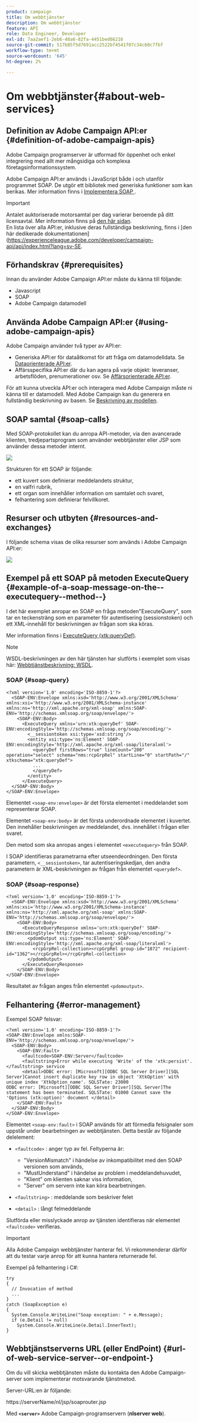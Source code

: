 ```yaml
---
product: campaign
title: Om webbtjänster
description: Om webbtjänster
feature: API
role: Data Engineer, Developer
exl-id: 7aa2aef1-2eb6-48a6-82fa-4451bed66216
source-git-commit: 517b85f5d7691acc2522bf4541f07c34c60c7fbf
workflow-type: tm+mt
source-wordcount: '645'
ht-degree: 2%

---
```


# Om webbtjänster{#about-web-services}

## Definition av Adobe Campaign API:er {#definition-of-adobe-campaign-apis}

Adobe Campaign programserver är utformad för öppenhet och enkel integrering med allt mer mångsidiga och komplexa företagsinformationssystem.

Adobe Campaign API:er används i JavaScript både i och utanför programmet SOAP. De utgör ett bibliotek med generiska funktioner som kan berikas. Mer information finns i [Implementera SOAP &#x200B;](../../configuration/using/implementing-soap-methods.md).

>[!IMPORTANT]
>
>Antalet auktoriserade motorsamtal per dag varierar beroende på ditt licensavtal. Mer information finns på [den här sidan](https://helpx.adobe.com/se/legal/product-descriptions/adobe-campaign-classic---product-description.html).\
>En lista över alla API:er, inklusive deras fullständiga beskrivning, finns i [den här dedikerade dokumentationen] (https://experienceleague.adobe.com/developer/campaign-api/api/index.html?lang=sv-SE.

## Förhandskrav {#prerequisites}

Innan du använder Adobe Campaign API:er måste du känna till följande:

* Javascript
* SOAP
* Adobe Campaign datamodell

## Använda Adobe Campaign API:er {#using-adobe-campaign-apis}

Adobe Campaign använder två typer av API:er:

* Generiska API:er för dataåtkomst för att fråga om datamodelldata. Se [Dataorienterade API:er](../../configuration/using/data-oriented-apis.md).
* Affärsspecifika API:er där du kan agera på varje objekt: leveranser, arbetsflöden, prenumerationer osv. Se [Affärsorienterade API:er](../../configuration/using/business-oriented-apis.md).

För att kunna utveckla API:er och interagera med Adobe Campaign måste ni känna till er datamodell. Med Adobe Campaign kan du generera en fullständig beskrivning av basen. Se [Beskrivning av modellen](../../configuration/using/data-oriented-apis.md#description-of-the-model).

## SOAP samtal {#soap-calls}

Med SOAP-protokollet kan du anropa API-metoder, via den avancerade klienten, tredjepartsprogram som använder webbtjänster eller JSP som använder dessa metoder internt.

![](assets/s_ncs_configuration_architecture.png)

Strukturen för ett SOAP är följande:

* ett kuvert som definierar meddelandets struktur,
* en valfri rubrik,
* ett organ som innehåller information om samtalet och svaret,
* felhantering som definierar felvillkoret.

## Resurser och utbyten {#resources-and-exchanges}

I följande schema visas de olika resurser som används i Adobe Campaign API:er:

![](assets/s_ncs_integration_webservices_schema_pres.png)

## Exempel på ett SOAP på metoden ExecuteQuery {#example-of-a-soap-message-on-the--executequery--method--}

I det här exemplet anropar en SOAP en fråga metoden&quot;ExecuteQuery&quot;, som tar en teckensträng som en parameter för autentisering (sessionstoken) och ett XML-innehåll för beskrivningen av frågan som ska köras.

Mer information finns i [ExecuteQuery (xtk:queryDef)](../../configuration/using/data-oriented-apis.md#executequery--xtk-querydef-).

>[!NOTE]
>
>WSDL-beskrivningen av den här tjänsten har slutförts i exemplet som visas här: [Webbtjänstbeskrivning: WSDL](../../configuration/using/web-service-calls.md#web-service-description--wsdl).

### SOAP {#soap-query}

```
<?xml version='1.0' encoding='ISO-8859-1'?>
  <SOAP-ENV:Envelope xmlns:xsd='http://www.w3.org/2001/XMLSchema' xmlns:xsi='http://www.w3.org/2001/XMLSchema-instance' xmlns:ns='http://xml.apache.org/xml-soap' xmlns:SOAP-ENV='http://schemas.xmlsoap.org/soap/envelope/'>
    <SOAP-ENV:Body>
      <ExecuteQuery xmlns='urn:xtk:queryDef' SOAP-ENV:encodingStyle='http://schemas.xmlsoap.org/soap/encoding/'>
        <__sessiontoken xsi:type='xsd:string'/>
        <entity xsi:type='ns:Element' SOAP-ENV:encodingStyle='http://xml.apache.org/xml-soap/literalxml'>
          <queryDef firstRows="true" lineCount="200" operation="select" schema="nms:rcpGrpRel" startLine="0" startPath="/" xtkschema="xtk:queryDef">
          ...
          </queryDef>
        </entity>
      </ExecuteQuery>
  </SOAP-ENV:Body>
</SOAP-ENV:Envelope>
```

Elementet `<soap-env:envelope>` är det första elementet i meddelandet som representerar SOAP.

Elementet `<soap-env:body>` är det första underordnade elementet i kuvertet. Den innehåller beskrivningen av meddelandet, dvs. innehållet i frågan eller svaret.

Den metod som ska anropas anges i elementet `<executequery>` från SOAP.

I SOAP identifieras parametrarna efter utseendeordningen. Den första parametern, `<__sessiontoken>`, tar autentiseringskedjan, den andra parametern är XML-beskrivningen av frågan från elementet `<querydef>`.

### SOAP {#soap-response}

```
<?xml version='1.0' encoding='ISO-8859-1'?>
  <SOAP-ENV:Envelope xmlns:xsd='http://www.w3.org/2001/XMLSchema' xmlns:xsi='http://www.w3.org/2001/XMLSchema-instance' xmlns:ns='http://xml.apache.org/xml-soap' xmlns:SOAP-ENV='http://schemas.xmlsoap.org/soap/envelope/'>
    <SOAP-ENV:Body>
      <ExecuteQueryResponse xmlns='urn:xtk:queryDef' SOAP-ENV:encodingStyle='http://schemas.xmlsoap.org/soap/encoding/'>
        <pdomOutput xsi:type='ns:Element' SOAP-ENV:encodingStyle='http://xml.apache.org/xml-soap/literalxml'>
          <rcpGrpRel-collection><rcpGrpRel group-id="1872" recipient-id="1362"></rcpGrpRel></rcpGrpRel-collection>
        </pdomOutput>
      </ExecuteQueryResponse>
    </SOAP-ENV:Body>
</SOAP-ENV:Envelope>
```

Resultatet av frågan anges från elementet `<pdomoutput>`.

## Felhantering {#error-management}

Exempel SOAP felsvar:

```
<?xml version='1.0' encoding='ISO-8859-1'?>
<SOAP-ENV:Envelope xmlns:SOAP-ENV='http://schemas.xmlsoap.org/soap/envelope/'>
  <SOAP-ENV:Body>
    <SOAP-ENV:Fault>
      <faultcode>SOAP-ENV:Server</faultcode>
      <faultstring>Error while executing 'Write' of the 'xtk:persist'.</faultstring> service
      <detail>ODBC error: [Microsoft][ODBC SQL Server Driver][SQL Server]Cannot insert duplicate key row in object 'XtkOption' with unique index 'XtkOption_name'. SQLSTate: 23000
ODBC error: [Microsoft][ODBC SQL Server Driver][SQL Server]The statement has been terminated. SQLSTate: 01000 Cannot save the 'Options (xtk:option)' document </detail>
    </SOAP-ENV:Fault>
  </SOAP-ENV:Body>
</SOAP-ENV:Envelope>
```

Elementet `<soap-env:fault>` i SOAP används för att förmedla felsignaler som uppstår under bearbetningen av webbtjänsten. Detta består av följande delelement:

* `<faultcode>` : anger typ av fel. Feltyperna är:

   * &quot;VersionMismatch&quot; i händelse av inkompatibilitet med den SOAP versionen som används,
   * &quot;MustUnderstand&quot; i händelse av problem i meddelandehuvudet,
   * &quot;Klient&quot; om klienten saknar viss information,
   * &quot;Server&quot; om servern inte kan köra bearbetningen.

* `<faultstring>` : meddelande som beskriver felet
* `<detail>` : långt felmeddelande

Slutförda eller misslyckade anrop av tjänsten identifieras när elementet `<faultcode>` verifieras.

>[!IMPORTANT]
>
>Alla Adobe Campaign webbtjänster hanterar fel. Vi rekommenderar därför att du testar varje anrop för att kunna hantera returnerade fel.

Exempel på felhantering i C#:

```
try 
{
  // Invocation of method
  ...
}
catch (SoapException e)
{
  System.Console.WriteLine("Soap exception: " + e.Message);        
  if (e.Detail != null)
    System.Console.WriteLine(e.Detail.InnerText);
}
```

## Webbtjänstserverns URL (eller EndPoint) {#url-of-web-service-server--or-endpoint-}

Om du vill skicka webbtjänsten måste du kontakta den Adobe Campaign-server som implementerar motsvarande tjänstmetod.

Server-URL:en är följande:

https://serverName/nl/jsp/soaprouter.jsp

Med **`<server>`** Adobe Campaign-programservern (**nlserver web**).
